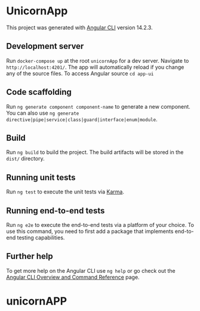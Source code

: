 # UnicornApp

This project was generated with [Angular CLI](https://github.com/angular/angular-cli) version 14.2.3.

## Development server

Run `docker-compose up` at the root `unicornApp` for a dev server. Navigate to `http://localhost:4201/`. The app will automatically reload if you change any of the source files.
To access Angular source `cd app-ui`

## Code scaffolding

Run `ng generate component component-name` to generate a new component. You can also use `ng generate directive|pipe|service|class|guard|interface|enum|module`.

## Build

Run `ng build` to build the project. The build artifacts will be stored in the `dist/` directory.

## Running unit tests

Run `ng test` to execute the unit tests via [Karma](https://karma-runner.github.io).

## Running end-to-end tests

Run `ng e2e` to execute the end-to-end tests via a platform of your choice. To use this command, you need to first add a package that implements end-to-end testing capabilities.

## Further help

To get more help on the Angular CLI use `ng help` or go check out the [Angular CLI Overview and Command Reference](https://angular.io/cli) page.

# unicornAPP

